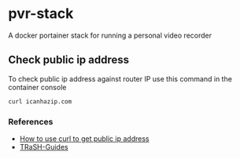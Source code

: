 # pvr-stack

A docker portainer stack for running a personal video recorder

## Check public ip address

To check public ip address against router IP use this command in the container console

```bash
curl icanhazip.com
```

### References

* [How to use curl to get public ip address](https:linuxconfig.rog/how-to-use-curl-to-get-public-ip-address)
* [TRaSH-Guides](https://trash-guides.info/)